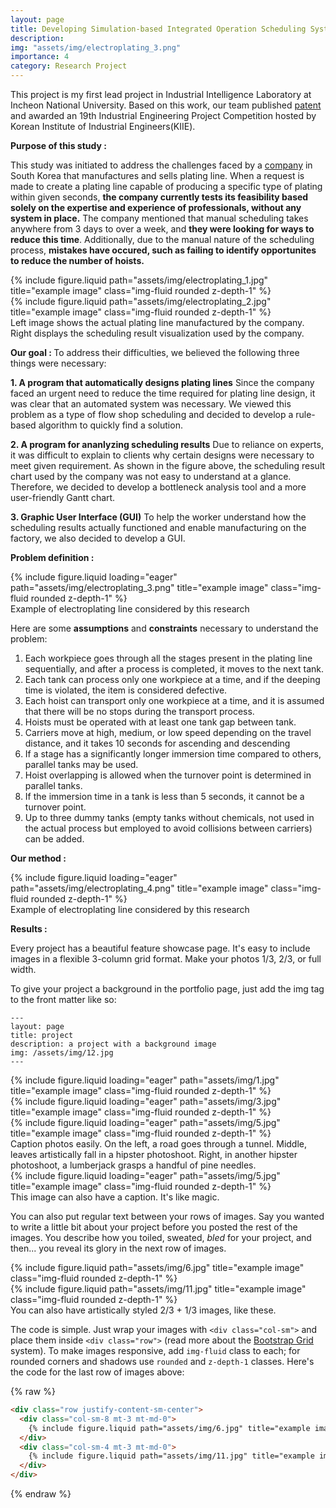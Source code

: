 ```yaml
---
layout: page
title: Developing Simulation-based Integrated Operation Scheduling System
description:
img: "assets/img/electroplating_3.png"
importance: 4
category: Research Project
---
```


This project is my first lead project in Industrial Intelligence Laboratory at Incheon National University. Based on this work, our team published <a href="/assets/pdf/patent_certification.pdf">patent</a> and awarded an 19th Industrial Engineering Project Competition hosted by Korean Institute of Industrial Engineers(KIIE).

<b>Purpose of this study : </b>

This study was initiated to address the challenges faced by a <a href="http://www.ik-tech.co.kr/eng/" target="_blank">company</a> in South Korea that manufactures and sells plating line. When a request is made to create a plating line capable of producing a specific type of plating within given seconds, <b>the company currently tests its feasibility based solely on the expertise and experience of professionals, without any system in place.</b> The company mentioned that manual scheduling takes anywhere from 3 days to over a week, and <b>they were looking for ways to reduce this time</b>. Additionally, due to the manual nature of the scheduling process, <b>mistakes have occured, such as failing to identify opportunites to reduce the number of hoists.</b> 

<div class="row justify-content-sm-center">
    <div class="col-sm-6 mt-3 mt-md-0">
        {% include figure.liquid path="assets/img/electroplating_1.jpg" title="example image" class="img-fluid rounded z-depth-1" %}
    </div>
    <div class="col-sm-6 mt-3 mt-md-0">
        {% include figure.liquid path="assets/img/electroplating_2.jpg" title="example image" class="img-fluid rounded z-depth-1" %}
    </div>
</div>
<div class="caption">
    Left image shows the actual plating line manufactured by the company. Right displays the scheduling result visualization used by the company.
</div>

<b>Our goal : </b> To address their difficulties, we believed the following three things were necessary:

<b>1. A program that automatically designs plating lines</b> Since the company faced an urgent need to reduce the time required for plating line design, it was clear that an automated system was necessary. We viewed this problem as a type of flow shop scheduling and decided to develop a rule-based algorithm to quickly find a solution.

<b>2. A program for ananlyzing scheduling results</b> Due to reliance on experts, it was difficult to explain to clients why certain designs were necessary to meet given requirement. As shown in the figure above, the scheduling result chart used by the company was not easy to understand at a glance. Therefore, we decided to develop a bottleneck analysis tool and a more user-friendly Gantt chart.

<b>3. Graphic User Interface (GUI)</b> To help the worker understand how the scheduling results actually functioned and enable manufacturing on the factory, we also decided to develop a GUI.

<b>Problem definition : </b>

<div class="row">
    <div class="col-sm mt-3 mt-md-0">
        {% include figure.liquid loading="eager" path="assets/img/electroplating_3.png" title="example image" class="img-fluid rounded z-depth-1" %}
    </div>
</div>
<div class="caption">
    Example of electroplating line considered by this research
</div>

Here are some <b>assumptions</b> and <b>constraints</b> necessary to understand the problem:

1. Each workpiece goes through all the stages present in the plating line sequentially, and after a process is completed, it moves to the next tank.
2. Each tank can process only one workpiece at a time, and if the deeping time is violated, the item is considered defective.
3. Each hoist can transport only one workpiece at a time, and it is assumed that there will be no stops during the transport process.
4. Hoists must be operated with at least one tank gap between tank.
5. Carriers move at high, medium, or low speed depending on the travel distance, and it takes 10 seconds for ascending and descending
6. If a stage has a significantly longer immersion time compared to others, parallel tanks may be used.
7. Hoist overlapping is allowed when the turnover point is determined in parallel tanks.
8. If the immersion time in a tank is less than 5 seconds, it cannot be a turnover point.
9. Up to three dummy tanks (empty tanks without chemicals, not used in the actual process but employed to avoid collisions between carriers) can be added.

<b>Our method : </b>

<div class="row">
    <div class="col-sm mt-3 mt-md-0">
        {% include figure.liquid loading="eager" path="assets/img/electroplating_4.png" title="example image" class="img-fluid rounded z-depth-1" %}
    </div>
</div>
<div class="caption">
    Example of electroplating line considered by this research
</div>

<b>Results : </b>

Every project has a beautiful feature showcase page.
It's easy to include images in a flexible 3-column grid format.
Make your photos 1/3, 2/3, or full width.

To give your project a background in the portfolio page, just add the img tag to the front matter like so:

    ---
    layout: page
    title: project
    description: a project with a background image
    img: /assets/img/12.jpg
    ---

<div class="row">
    <div class="col-sm mt-3 mt-md-0">
        {% include figure.liquid loading="eager" path="assets/img/1.jpg" title="example image" class="img-fluid rounded z-depth-1" %}
    </div>
    <div class="col-sm mt-3 mt-md-0">
        {% include figure.liquid loading="eager" path="assets/img/3.jpg" title="example image" class="img-fluid rounded z-depth-1" %}
    </div>
    <div class="col-sm mt-3 mt-md-0">
        {% include figure.liquid loading="eager" path="assets/img/5.jpg" title="example image" class="img-fluid rounded z-depth-1" %}
    </div>
</div>
<div class="caption">
    Caption photos easily. On the left, a road goes through a tunnel. Middle, leaves artistically fall in a hipster photoshoot. Right, in another hipster photoshoot, a lumberjack grasps a handful of pine needles.
</div>
<div class="row">
    <div class="col-sm mt-3 mt-md-0">
        {% include figure.liquid loading="eager" path="assets/img/5.jpg" title="example image" class="img-fluid rounded z-depth-1" %}
    </div>
</div>
<div class="caption">
    This image can also have a caption. It's like magic.
</div>

You can also put regular text between your rows of images.
Say you wanted to write a little bit about your project before you posted the rest of the images.
You describe how you toiled, sweated, _bled_ for your project, and then... you reveal its glory in the next row of images.

<div class="row justify-content-sm-center">
    <div class="col-sm-8 mt-3 mt-md-0">
        {% include figure.liquid path="assets/img/6.jpg" title="example image" class="img-fluid rounded z-depth-1" %}
    </div>
    <div class="col-sm-4 mt-3 mt-md-0">
        {% include figure.liquid path="assets/img/11.jpg" title="example image" class="img-fluid rounded z-depth-1" %}
    </div>
</div>
<div class="caption">
    You can also have artistically styled 2/3 + 1/3 images, like these.
</div>

The code is simple.
Just wrap your images with `<div class="col-sm">` and place them inside `<div class="row">` (read more about the <a href="https://getbootstrap.com/docs/4.4/layout/grid/">Bootstrap Grid</a> system).
To make images responsive, add `img-fluid` class to each; for rounded corners and shadows use `rounded` and `z-depth-1` classes.
Here's the code for the last row of images above:

{% raw %}

```html
<div class="row justify-content-sm-center">
  <div class="col-sm-8 mt-3 mt-md-0">
    {% include figure.liquid path="assets/img/6.jpg" title="example image" class="img-fluid rounded z-depth-1" %}
  </div>
  <div class="col-sm-4 mt-3 mt-md-0">
    {% include figure.liquid path="assets/img/11.jpg" title="example image" class="img-fluid rounded z-depth-1" %}
  </div>
</div>
```

{% endraw %}
